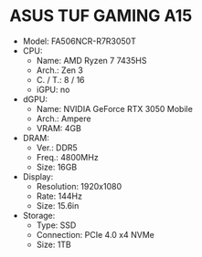 ASUS TUF GAMING A15
===================

- Model: FA506NCR-R7R3050T
- CPU:
  - Name: AMD Ryzen 7 7435HS
  - Arch.: Zen 3
  - C. / T.: 8 / 16
  - iGPU: no
- dGPU:
  - Name: NVIDIA GeForce RTX 3050 Mobile
  - Arch.: Ampere
  - VRAM: 4GB
- DRAM:
  - Ver.: DDR5
  - Freq.: 4800MHz
  - Size: 16GB
- Display:
  - Resolution: 1920x1080
  - Rate: 144Hz
  - Size: 15.6in
- Storage:
  - Type: SSD
  - Connection: PCIe 4.0 x4 NVMe
  - Size: 1TB

